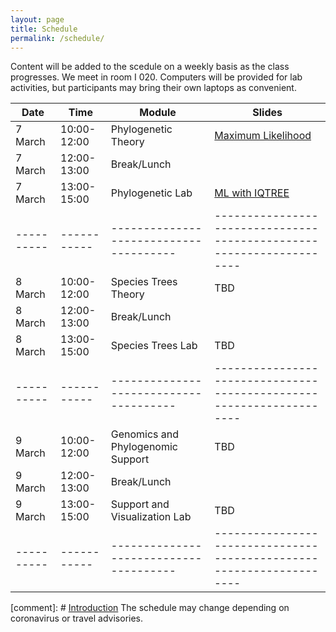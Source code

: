 ```yaml
---
layout: page
title: Schedule
permalink: /schedule/
---
```


Content will be added to the scedule on a weekly basis as the class progresses. We meet in room I 020. Computers will be provided for lab activities, but participants may bring their own laptops as convenient.

|Date      |Time       |Module                                |Slides                                                              |
|----------|-----------|--------------------------------------|--------------------------------------------------------------------|
|  7 March |10:00-12:00| Phylogenetic Theory                  |  [Maximum Likelihood](https://github.com/gtiley/DBEV-Phylogenomics/blob/gh-pages/slides/ML-20220306.pdf/)             |
|  7 March |12:00-13:00| Break/Lunch                                |                 |
|  7 March |13:00-15:00| Phylogenetic Lab                     |  [ML with IQTREE]({{site.baseurl}}/labs/ML/)         |
|----------|-----------|--------------------------------------|--------------------------------------------------------------------|
|  8 March |10:00-12:00| Species Trees Theory                 |  TBD               |
|  8 March |12:00-13:00| Break/Lunch                            |                |
|  8 March |13:00-15:00| Species Trees Lab                    |  TBD               |
|----------|-----------|--------------------------------------|--------------------------------------------------------------------|
|  9 March |10:00-12:00| Genomics and Phylogenomic Support    |  TBD               |
|  9 March |12:00-13:00| Break/Lunch                                |                |
|  9 March |13:00-15:00| Support and Visualization Lab        |  TBD               |
|----------|-----------|--------------------------------------|--------------------------------------------------------------------|
                                                 
[comment]: # [Introduction]({{site.baseurl}}/labs/introduction/)
The schedule may change depending on coronavirus or travel advisories.

